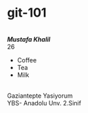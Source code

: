 # git-101
<br>***Mustafa Khalil***
<br>26
<ul>
  <li>Coffee</li>
  <li>Tea</li>
  <li>Milk</li>
</ul>  
<br>Gaziantepte Yasiyorum
<br>YBS- Anadolu Unv. 2.Sinif
